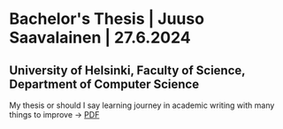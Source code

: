 #  Bachelor's Thesis | Juuso Saavalainen | 27.6.2024
## University of Helsinki, Faculty of Science, Department of Computer Science

My thesis or should I say learning journey in academic writing with many things to improve -> [PDF](https://github.com/JuusoSaavalainen/bsc_thesis/blob/main/Juuso%20Saavalainen%20Multimodal%20Machine%20Learning%20and%20Data%20Fusion%20in%20Medical%20Diagnosis-1.pdf)

